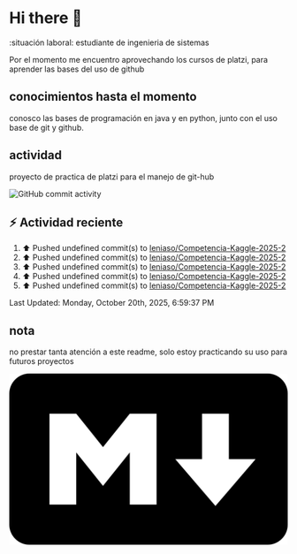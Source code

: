 # Hi there 👋

:situación laboral: estudiante de ingenieria de sistemas

Por el momento me encuentro aprovechando los cursos de platzi, para aprender las bases del uso de github

## conocimientos hasta el momento

conosco las bases de programación en java y en python, junto con el uso base de git y github.


## actividad 

proyecto de practica de platzi para el manejo de git-hub

![GitHub commit activity](https://img.shields.io/github/commit-activity/m/leniaso/de-platzi-1)



## :zap: Actividad reciente
<!--RECENT_ACTIVITY:start-->
1. ⬆️ Pushed undefined commit(s) to [leniaso/Competencia-Kaggle-2025-2](https://github.com/leniaso/Competencia-Kaggle-2025-2)<br>
2. ⬆️ Pushed undefined commit(s) to [leniaso/Competencia-Kaggle-2025-2](https://github.com/leniaso/Competencia-Kaggle-2025-2)<br>
3. ⬆️ Pushed undefined commit(s) to [leniaso/Competencia-Kaggle-2025-2](https://github.com/leniaso/Competencia-Kaggle-2025-2)<br>
4. ⬆️ Pushed undefined commit(s) to [leniaso/Competencia-Kaggle-2025-2](https://github.com/leniaso/Competencia-Kaggle-2025-2)<br>
5. ⬆️ Pushed undefined commit(s) to [leniaso/Competencia-Kaggle-2025-2](https://github.com/leniaso/Competencia-Kaggle-2025-2)<br>
<!--RECENT_ACTIVITY:end-->
<!--RECENT_ACTIVITY:last_update-->
Last Updated: Monday, October 20th, 2025, 6:59:37 PM
<!--RECENT_ACTIVITY:last_update_end-->

## nota

no prestar tanta atención a este readme, solo estoy practicando su uso para futuros proyectos

![Markdown page](/images/markdown-image.png)
